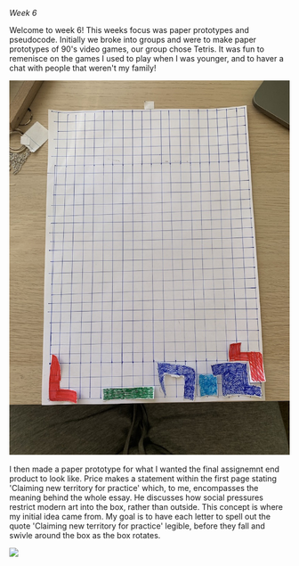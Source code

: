 *Week 6*

Welcome to week 6! This weeks focus was paper prototypes and pseudocode. Initially we broke into groups and were to make paper prototypes of 90's video games, our group chose Tetris. It was fun to remenisce on the games I used to play when I was younger, and to haver a chat with people that weren't my family! 

![](UNADJUSTEDNONRAW_thumb_27a4.jpg)

I then made a paper prototype for what I wanted the final assignemnt end product  to look like. Price makes a statement within the first page stating 'Claiming new territory for practice' which, to me, encompasses the meaning behind the whole essay. He discusses how social pressures restrict modern art into the box, rather than outside. This concept is where my initial idea came from. My goal is to have each letter to spell out the quote 'Claiming new territory for practice' legible, before they fall and swivle around the box as the box rotates. 

![](screenswivle.gif)


